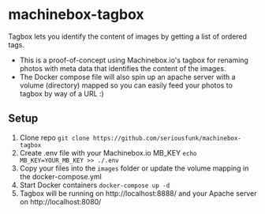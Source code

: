 # machinebox-tagbox
Tagbox lets you identify the content of images by getting a list of ordered tags.

* This is a proof-of-concept using Machinebox.io's tagbox for renaming photos with meta data that identifies the content of the images.
* The Docker compose file will also spin up an apache server with a volume (directory) mapped so you can easily feed your photos to tagbox by way of a URL :)

## Setup
1. Clone repo ``git clone https://github.com/seriousfunk/machinebox-tagbox``
2. Create .env file with your Machinebox.io MB_KEY ``echo MB_KEY=YOUR_MB_KEY >> ./.env``
3. Copy your files into the ``images`` folder or update the volume mapping in the docker-compose.yml
4. Start Docker containers ``docker-compose up -d``
5. Tagbox will be running on http://localhost:8888/ and your Apache server on http://localhost:8080/

